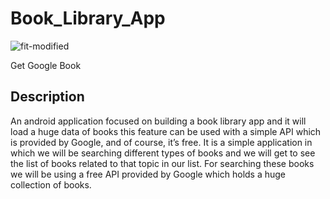 # Book_Library_App

![fit-modified](https://www.clipartmax.com/png/full/2-21991_free-open-book-clip-art-open-book-clip-art.png)

Get Google Book 

## Description

An android application focused on building a book library app and it will load a huge data of books this feature can be used with a simple API which is provided by Google, and of course, it’s free.
It is a simple application in which we will be searching different types of books and we will get to see the list of books related to that topic in our list. For searching these books we will be using a free API provided by Google which holds a huge collection of books.
